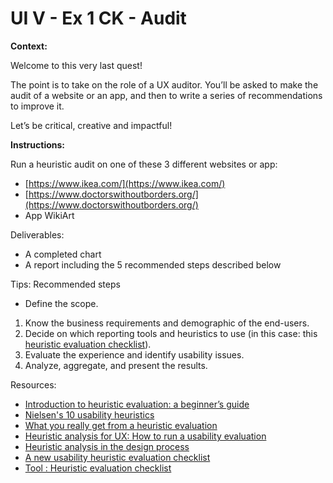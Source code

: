 # UI V - Ex 1 CK - Audit

**Context:** 

Welcome to this very last quest! 

The point is to take on the role of a UX auditor. You’ll be asked to make the audit of a website or an app, and then to write a series of recommendations to improve it. 

Let’s be critical, creative and impactful!

**Instructions:** 

Run a heuristic audit on one of these 3 different websites or app: 

- [https://www.ikea.com/](https://www.ikea.com/)
- [https://www.doctorswithoutborders.org/](https://www.doctorswithoutborders.org/)
- App WikiArt

Deliverables: 

- A completed chart
- A report including the 5 recommended steps described below

Tips: Recommended steps

- Define the scope.
1. Know the business requirements and demographic of the end-users.
2. Decide on which reporting tools and heuristics to use (in this case: this [heuristic evaluation checklist](https://drive.google.com/file/d/10KbfbNZA1oVS1sXbjjXLPPmdZ6nqVkdc/view)).
3. Evaluate the experience and identify usability issues.
4. Analyze, aggregate, and present the results.

Resources: 

- [Introduction to heuristic evaluation: a beginner’s guide](https://uxdesign.cc/introduction-to-heuristic-evaluation-658705606518)
- [Nielsen's 10 usability heuristics](https://www.nngroup.com/articles/ten-usability-heuristics/)
- [What you really get from a heuristic evaluation](https://uxmag.com/articles/what-you-really-get-from-a-heuristic-evaluation)
- [Heuristic analysis for UX: How to run a usability evaluation](https://uxdesign.cc/heuristic-analysis-for-ux-how-to-run-a-usability-evaluation-12c86d43936f)
- [Heuristic analysis in the design process](https://uxdesign.cc/heuristic-analysis-in-the-design-process-usability-inspection-methods-d200768eb38d)
- [A new usability heuristic evaluation checklist](https://uxplanet.org/a-new-usability-heuristic-evaluation-checklist-259f588da308)
- [Tool : Heuristic evaluation checklist](https://drive.google.com/file/d/10KbfbNZA1oVS1sXbjjXLPPmdZ6nqVkdc/view)